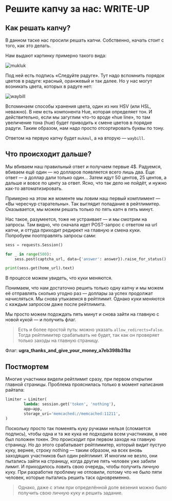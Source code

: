 # Решите капчу за нас: WRITE-UP

## Как решать капчу?

В данном таске нас просили решать капчи. Собственно, начать стоит с того, как это делать.

Нам выдают картинку примерно такого вида:

![mukluk](captcha.png)

Под ней есть подпись «Следуйте радуге». Тут надо вспомнить порядок цветов в
радуге: красный, оранжевый и так далее. Но у нас могут возникать цвета, которых в радуге нет:

![waybill](captcha2.png)

Вспоминаем способы хранения цвета, один из них HSV (или HSL, неважно). В нем
есть компонента Hue, которая определяет тон. И действительно, если мы загуглим
что-то вроде «hue line», то там увеличение тона (hue) будет приводить к смене цветов в порядке радуги.
Таким образом, нам надо просто отсортировать буквы по тону.

Ответом на первую капчу будет `mukmul`, а на вторую — `waybill`.

## Что происходит дальше?
Мы вбиваем наш правильный ответ и получаем первые 4$. Радуемся, вбиваем ещё один
— но долларов появляется всего лишь два. Еще ответ — а доллар дали только один…
Затем идут 50 центов, 25 центов, а дальше и вовсе по центу за ответ.
Ясно, что так дело не пойдёт, и нужно как-то автоматизировать.

Примерно на этом же моменте мы ловим наш первый комплимент — «Вы чересчур
старательны». Так выглядит попадание в рейтлимитер. Оказывается, мы можем решать только по пять
капч в пять минут.

Нас такое, разумеется, тоже не устраивает — и мы смотрим на запросы. Там видно,
что сначала идет POST-запрос с ответом на url капчи, и оттуда приходит редирект на
главную и смена куки. Попробуем поотправлять запросы сами:

```python
sess = requests.Session()

for _ in range(500):
    sess.post(captcha_url, data={'answer': answer}).raise_for_status()

print(sess.get(home_url).text)
```

В процессе можем увидеть, что куки меняются.

Понимаем, что нам достаточно решить только одну капчу и мы можем её отправлять сколько угодно раз — доллары за успех продолжат начисляться. Мы снова утыкаемся в рейтлимит. Однако куки меняются с каждым запросом даже после рейтлимита.

Мы просто можем подождать пять минут и снова зайти на главную с новой кукой — и получить флаг.

> Есть и более простой путь: можно указать `allow_redirects=False`. Тогда рейтлимитер срабатывать не будет, так как он проверяет только заходы на главную страницу.

Флаг: **ugra_thanks_and_give_your_money_a7eb398b31bz**

## Постмортем

Многие участники видели рейтлимит сразу, при первом открытии главной страницы.
Проблема прояснилась только в момент написания райтапа:

```python
limiter = Limiter(
        lambda: session.get('token', 'nothing'),
        app=app,
        storage_uri='memcached://memcached:11211',
)
```

Поскольку просто так поменять куку ручками нельзя (сломается подпись), чтобы
одна и та же кука не подходила всем участникам, в нее был положен токен. Это
происходит при первом заходе на главную страницу. Но до этого срабатывает
рейтлимитер, который видит пустую куку, вернее, строку nothing — таким образом,
на всех вновь заходящих участников был один рейтлимит. И многим не везло,
они пытались зайти на страницу, когда другие пять человек уже забили лимит. И
приходилось ловить свою очередь, чтобы получить личную куку. При разработке
проблему не отловили, потому что не было пяти человек, которые пытались
решить таск одновременно.

> Однако, даже с этим при определённой доле везения можно было получить свою
> личную куку и решить задание.
